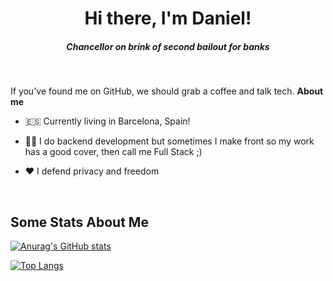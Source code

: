 <div align="center">
  <h1>Hi there, I'm Daniel! </h1>
  <h5><i>Chancellor on brink of second bailout for banks</i></h5>
</div>

<br />

If you've found me on GitHub, we should grab a coffee and talk tech.
**About me**

- 🇪🇸 Currently living in Barcelona, Spain!

- 👨‍💻 I do backend development but sometimes I make front so my work has a good cover, then call me Full Stack ;)

- ❤️ I defend privacy and freedom
<br />


## Some Stats About Me 
 <p align="center" >
    
  [![Anurag's GitHub stats](https://github-readme-stats.vercel.app/api?username=DaniOrtegaB&theme=dracula)](https://github.com/anuraghazra/github-readme-stats)

  [![Top Langs](https://github-readme-stats.vercel.app/api/top-langs/?username=DaniOrtegaB&theme=dracula)](https://github.com/anuraghazra/github-readme-stats)

  </p>

